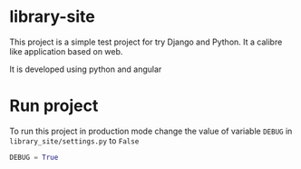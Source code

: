 # library-site
This project is a simple test project for try Django and Python.
It a calibre like application based on web. 

It is developed using python and angular

# Run project
To run this project in production mode change the value of variable ```DEBUG``` in ```library_site/settings.py``` to ```False```

```python
DEBUG = True
```
